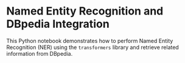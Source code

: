 # Named Entity Recognition and DBpedia Integration
This Python notebook demonstrates how to perform Named Entity Recognition (NER) using the `transformers` library and retrieve related information from DBpedia.
